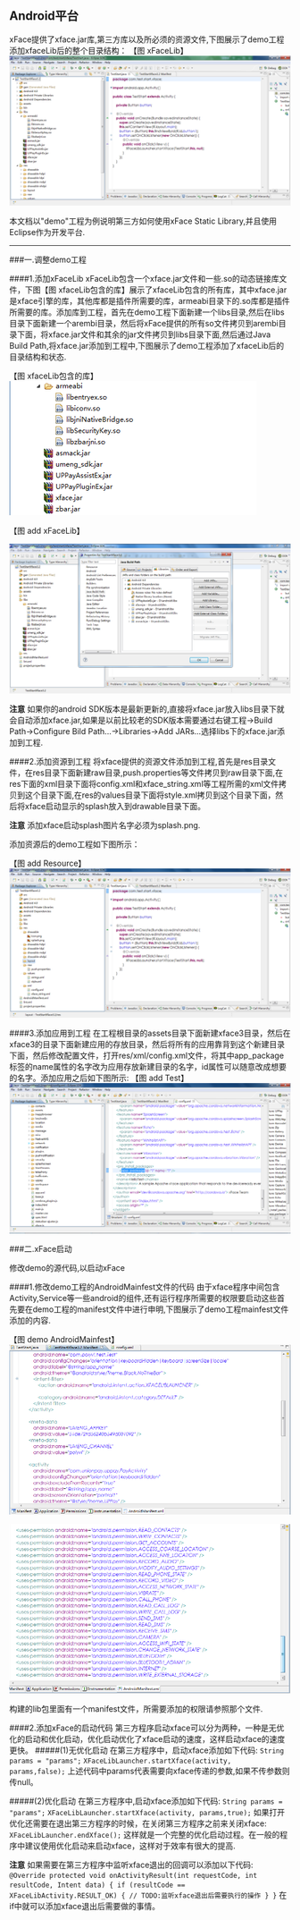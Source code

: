 ## Android平台

xFace提供了xface.jar库,第三方库以及所必须的资源文件,下图展示了demo工程添加xfaceLib后的整个目录结构：
 【图 xFaceLib】
![](image/xFaceLib.png)


本文档以"demo"工程为例说明第三方如何使用xFace Static Library,并且使用Eclipse作为开发平台.

_____

###一.调整demo工程

####1.添加xFaceLib
xFaceLib包含一个xface.jar文件和一些.so的动态链接库文件，下图【图 xfaceLib包含的库】展示了xfaceLib包含的所有库，其中xface.jar是xface引擎的库，其他库都是插件所需要的库，armeabi目录下的.so库都是插件所需要的库。添加库到工程，首先在demo工程下面新建一个libs目录,然后在libs目录下面新建一个arembi目录，然后将xFace提供的所有so文件拷贝到arembi目录下面，将xface.jar文件和其余的jar文件拷贝到libs目录下面,然后通过Java Build Path,将xface.jar添加到工程中,下图展示了demo工程添加了xfaceLib后的目录结构和状态.

【图 xfaceLib包含的库】
![](image/lib.png)

 【图 add xFaceLib】

![](image/add_xfaceLib.png)


**注意**
 如果你的android SDK版本是最新更新的,直接将xface.jar放入libs目录下就会自动添加xface.jar,如果是以前比较老的SDK版本需要通过右键工程->Build Path->Configure Bild Path...->Libraries->Add JARs...选择libs下的xface.jar添加到工程.

####2.添加资源到工程
将xface提供的资源文件添加到工程,首先是res目录文件，在res目录下面新建raw目录,push.properties等文件拷贝到raw目录下面,在res下面的xml目录下面将config.xml和xface_string.xml等工程所需的xml文件拷贝到这个目录下面,在res的values目录下面将style.xml拷贝到这个目录下面，然后将xface启动显示的splash放入到drawable目录下面。

**注意**
 添加xface启动splash图片名字必须为splash.png.

添加资源后的demo工程如下图所示：

【图 add Resource】
![](image/add_Resource.png)

####3.添加应用到工程
 在工程根目录的assets目录下面新建xface3目录，然后在xface3的目录下面新建应用的存放目录，然后将所有的应用靠背到这个新建目录下面，然后修改配置文件，打开res/xml/config.xml文件，将其中app_package标签的name属性的名字改为应用存放新建目录的名字，id属性可以随意改成想要的名字。添加应用之后如下图所示:
【图 add Test】
![](image/add_Test.png)


###二.xFace启动

修改demo的源代码,以启动xFace

####1.修改demo工程的AndroidMainfest文件的代码
由于xface程序中间包含Activity,Service等一些android的组件,还有运行程序所需要的权限要启动这些首先要在demo工程的manifest文件中进行申明,下图展示了demo工程mainfest文件添加的内容.

【图 demo AndroidMainfest】
![](image/manifest.png)

![](image/permission.png)

构建的lib包里面有一个manifest文件，所需要添加的权限请参照那个文件.

####2.添加xFace的启动代码
第三方程序启动xface可以分为两种，一种是无优化的启动和优化启动，优化启动优化了xface启动的速度，这样启动xface的速度更快。
#####(1)无优化启动
在第三方程序中，启动xface添加如下代码:
    `String params = "params";`
    `XFaceLibLauncher.startXface(activity, params,false);`
上述代码中params代表需要向xface传递的参数,如果不传参数则传null。

#####(2)优化启动
在第三方程序中,启动xface添加如下代码:
    `String params = "params";`
    `XFaceLibLauncher.startXface(activity, params,true);`
如果打开优化还需要在退出第三方程序的时候，在关闭第三方程序之前来关闭xface:
    `XFaceLibLauncher.endXface();`
这样就是一个完整的优化启动过程。在一般的程序中建议使用优化启动来启动xface，这样对于效率有很大的提高.

**注意**
 如果需要在第三方程序中监听xface退出的回调可以添加以下代码:
    `@Override
	protected void onActivityResult(int requestCode, int resultCode, Intent data) {
		if (resultCode == XFaceLibActivity.RESULT_OK) {
			// TODO:监听xface退出后需要执行的操作
		}
	}`
在if中就可以添加xface退出后需要做的事情。